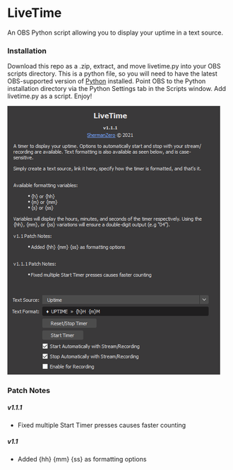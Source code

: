 # LiveTime
An OBS Python script allowing you to display your uptime in a text source.


### Installation
Download this repo as a .zip, extract, and move livetime.py into your OBS scripts directory.  This is a python file, so you will need to have the latest OBS-supported version of [Python](https://www.python.org/downloads/release/python-368/) installed.  Point OBS to the Python installation directory via the Python Settings tab in the Scripts window.  Add livetime.py as a script.  Enjoy!

![LiveTime](Screenshot_1.png)

### Patch Notes

##### v1.1.1
- Fixed multiple Start Timer presses causes faster counting

##### v1.1
- Added {hh} {mm} {ss} as formatting options
